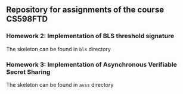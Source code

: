 ## Repository for assignments of the course CS598FTD

### Homework 2: Implementation of BLS threshold signature
The skeleton can be found in `bls` directory

### Homework 3: Implementation of Asynchronous Verifiable Secret Sharing
The skeleton can be found in `avss` directory
